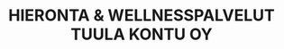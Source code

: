 ---
title: HIERONTA & WELLNESSPALVELUT TUULA KONTU OY
rentoutuminen: ye
ruka: ye
slug: https://www.rukabeautywellness.com/
products: Hieronnat, Kosmetologipalvelut
update: 2021-12-19-14:05
---